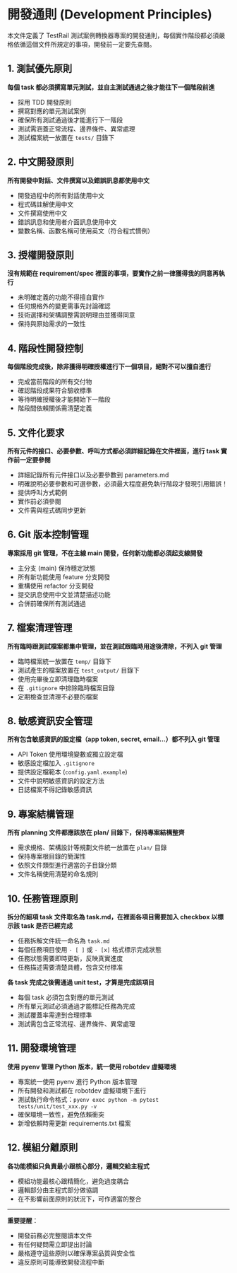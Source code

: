 # 開發通則 (Development Principles)

本文件定義了 TestRail 測試案例轉換器專案的開發通則，每個實作階段都必須嚴格依循這個文件所規定的事項，開發前一定要先查閱。

## 1. 測試優先原則

**每個 task 都必須撰寫單元測試，並自主測試通過之後才能往下一個階段前進**

- 採用 TDD 開發原則
- 撰寫對應的單元測試案例
- 確保所有測試通過後才能進行下一階段
- 測試需涵蓋正常流程、邊界條件、異常處理
- 測試檔案統一放置在 `tests/` 目錄下

## 2. 中文開發原則

**所有開發中對話、文件撰寫以及錯誤訊息都使用中文**

- 開發過程中的所有對話使用中文
- 程式碼註解使用中文
- 文件撰寫使用中文
- 錯誤訊息和使用者介面訊息使用中文
- 變數名稱、函數名稱可使用英文（符合程式慣例）

## 3. 授權開發原則

**沒有規範在 requirement/spec 裡面的事項，要實作之前一律獲得我的同意再執行**

- 未明確定義的功能不得擅自實作
- 任何規格外的變更需事先討論確認
- 技術選擇和架構調整需說明理由並獲得同意
- 保持與原始需求的一致性

## 4. 階段性開發控制

**每個階段完成後，除非獲得明確授權進行下一個項目，絕對不可以擅自進行**

- 完成當前階段的所有交付物
- 確認階段成果符合驗收標準
- 等待明確授權後才能開始下一階段
- 階段間依賴關係需清楚定義

## 5. 文件化要求

**所有元件的接口、必要參數、呼叫方式都必須詳細記錄在文件裡面，進行 task 實作前一定要參閱**

- 詳細記錄所有元件接口以及必要參數到 parameters.md
- 明確說明必要參數和可選參數，必須最大程度避免執行階段才發現引用錯誤！
- 提供呼叫方式範例
- 實作前必須參閱
- 文件需與程式碼同步更新

## 6. Git 版本控制管理

**專案採用 git 管理，不在主線 main 開發，任何新功能都必須起支線開發**

- 主分支 (main) 保持穩定狀態
- 所有新功能使用 feature 分支開發
- 重構使用 refactor 分支開發
- 提交訊息使用中文並清楚描述功能
- 合併前確保所有測試通過

## 7. 檔案清理管理

**所有臨時跟測試檔案都集中管理，並在測試跟臨時用途後清除，不列入 git 管理**

- 臨時檔案統一放置在 `temp/` 目錄下
- 測試產生的檔案放置在 `test_output/` 目錄下
- 使用完畢後立即清理臨時檔案
- 在 `.gitignore` 中排除臨時檔案目錄
- 定期檢查並清理不必要的檔案

## 8. 敏感資訊安全管理

**所有包含敏感資訊的設定檔（app token, secret, email...）都不列入 git 管理**

- API Token 使用環境變數或獨立設定檔
- 敏感設定檔加入 `.gitignore`
- 提供設定檔範本 (`config.yaml.example`)
- 文件中說明敏感資訊的設定方法
- 日誌檔案不得記錄敏感資訊

## 9. 專案結構管理

**所有 planning 文件都應該放在 plan/ 目錄下，保持專案結構整齊**

- 需求規格、架構設計等規劃文件統一放置在 `plan/` 目錄
- 保持專案根目錄的簡潔性
- 依照文件類型進行適當的子目錄分類
- 文件名稱使用清楚的命名規則

## 10. 任務管理原則

**拆分的細項 task 文件取名為 task.md，在裡面各項目需要加入 checkbox 以標示該 task 是否已經完成**

- 任務拆解文件統一命名為 `task.md`
- 每個任務項目使用 `- [ ]` 或 `- [x]` 格式標示完成狀態
- 任務狀態需要即時更新，反映真實進度
- 任務描述需要清楚具體，包含交付標准

**各 task 完成之後需通過 unit test，才算是完成該項目**

- 每個 task 必須包含對應的單元測試
- 所有單元測試必須通過才能標記任務為完成
- 測試覆蓋率需達到合理標準
- 測試需包含正常流程、邊界條件、異常處理

## 11. 開發環境管理

**使用 pyenv 管理 Python 版本，統一使用 robotdev 虛擬環境**

- 專案統一使用 pyenv 進行 Python 版本管理
- 所有開發和測試都在 robotdev 虛擬環境下進行
- 測試執行命令格式：`pyenv exec python -m pytest tests/unit/test_xxx.py -v`
- 確保環境一致性，避免依賴衝突
- 新增依賴時需更新 requirements.txt 檔案

## 12. 模組分離原則

**各功能模組只負責最小跟核心部分，邏輯交給主程式**

- 模組功能最核心跟精簡化，避免過度耦合
- 邏輯部分由主程式部分做協調
- 在不影響前面原則的狀況下，可作適當的整合

---

**重要提醒**：
- 開發前務必完整閱讀本文件
- 有任何疑問需立即提出討論
- 嚴格遵守這些原則以確保專案品質與安全性
- 違反原則可能導致開發流程中斷